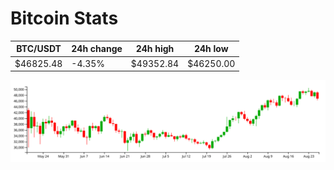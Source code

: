 # Bitcoin Stats

BTC/USDT|24h change|24h high|24h low|
|---|---|---|---|
|$46825.48|-4.35%|$49352.84|$46250.00|

<img src="./chart.svg">
